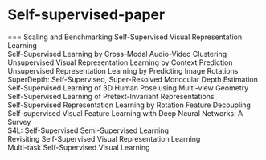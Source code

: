 # Self-supervised-paper
===
Scaling and Benchmarking Self-Supervised Visual Representation Learning  
Self-Supervised Learning by Cross-Modal Audio-Video Clustering  
Unsupervised Visual Representation Learning by Context Prediction  
Unsupervised Representation Learning by Predicting Image Rotations  
SuperDepth: Self-Supervised, Super-Resolved Monocular Depth Estimation  
Self-Supervised Learning of 3D Human Pose using Multi-view Geometry  
Self-Supervised Learning of Pretext-Invariant Representations  
Self-Supervised Representation Learning by Rotation Feature Decoupling  
Self-supervised Visual Feature Learning with Deep Neural Networks: A Survey  
S4L: Self-Supervised Semi-Supervised Learning  
Revisiting Self-Supervised Visual Representation Learning  
Multi-task Self-Supervised Visual Learning  

